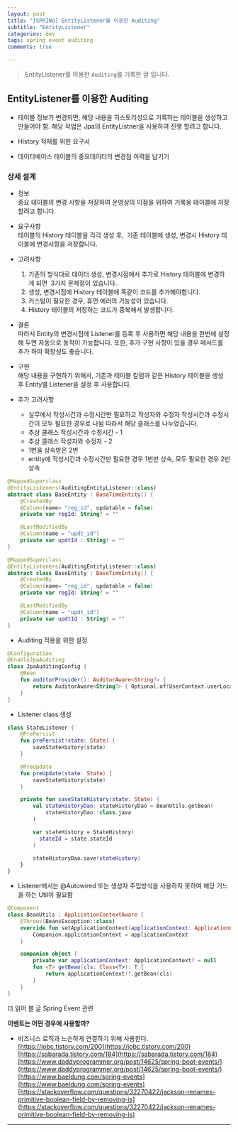```yaml
---  
layout: post  
title: "[SPRING] EntityListener를 이용한 Auditing"  
subtitle: "EntityListener"  
categories: dev
tags: spring event auditing
comments: true  

---
```

> EntityListener를 이용한 `Auditing`를 기록한 글 입니다.

## EntityListener를 이용한 Auditing
* 테이블 정보가 변경되면, 해당 내용을 히스토리성으로 기록하는 테이블을 생성하고 만들어야 함. 해당 작업은 Jpa의 EntityListner을 사용하여 진행 할려고 합니다.

* History 적재를 위한 요구서

* 데이터베이스 테이블의 중요데이터의 변경점 이력을 남기기

### 상세 설계

* 정보  
  중요 테이블의 변경 사항을 저장하여 운영상의 이점을 위하여 기록용 테이블에 저장할려고 합니다.

* 요구사항  
  테이블의 History 테이블을 각각 생성 후,  기존 테이블에 생성, 변경시 History 테이블에 변경사항을 저장합니다.

* 고려사항
  1. 기존의 방식대로 데이터 생성, 변경시점에서 추가로 History 테이블에 변경하게 되면  3가지 문제점이 있습니다..
  2. 생성, 변경시점에 History 테이블에 똑같이 코드를 추가해야합니다.
  3. 커스텀이 필요한 경우, 휴먼 에러의 가능성이 있습니다.
  4. History 테이블의 저장하는 코드가 중복해서 발생합니다.

* 결론   
  따라서 Entity의 변경시점에 Listener를 등록 후 사용하면 해당 내용을 한번에 설정 해 두면 자동으로 동작이 가능합니다.
  또한, 추가 구현 사항이 있을 경우 메서드를 추가 하여 확장성도 좋습니다.

* 구현  
  해당 내용을 구현하기 위해서, 기존과 테이블 칼럼과 같은 History 테이블을 생성 후 Entity별 Listener을 설정 후 사용합니다.

* 추가 고려사항
  * 실무에서 작성시간과 수정시간만 필요하고 작성자와 수정자 작성시간과 수정시간이 모두 필요한 경우로 나뉨 따라서 해당 클래스를 나누었습니다.
  * 추상 클래스 작성시간과 수정시간 - 1
  * 추상 클래스 작성자와 수정자 - 2
  * 1번을 상속받은 2번
  * entity에 작성시간과 수정시간만 필요한 경우 1번만 상속, 모두 필요한 경우 2번 상속

```kotlin
@MappedSuperclass
@EntityListeners(AuditingEntityListener::class)
abstract class BaseEntity : BaseTimeEntity() {
    @CreatedBy
    @Column(name= "reg_id", updatable = false)
    private var regId: String? = ""

    @LastModifiedBy
    @Column(name = "updt_id")
    private var updtId : String? = ""
}
```

```kotlin
@MappedSuperclass
@EntityListeners(AuditingEntityListener::class)
abstract class BaseEntity : BaseTimeEntity() {
    @CreatedBy
    @Column(name= "reg_id", updatable = false)
    private var regId: String? = ""

    @LastModifiedBy
    @Column(name = "updt_id")
    private var updtId : String? = ""
}
```

* Auditing 적용을 위한 설정

```kotlin
@Configuration
@EnableJpaAuditing
class JpaAuditingConfig {
    @Bean
    fun auditorProvider(): AuditorAware<String?> {
        return AuditorAware<String?> { Optional.of(UserContext.userLocal.get().email) }
    }
}
```

* Listener class 생성

```kotlin
class StateListener {
    @PrePersist
    fun prePersist(state: State) {
        saveStateHistory(state)
    }

    @PreUpdate
    fun preUpdate(state: State) {
        saveStateHistory(state)
    }

    private fun saveStateHistory(state: State) {
        val stateHistoryDao: stateHistoryDao = BeanUtils.getBean(
            stateHistoryDao::class.java
        )

        var stateHistory = StateHistory(
          stateId = state.stateId
        )

        stateHistoryDao.save(stateHistory)
    }
}
```

* Listener에서는 @Autowired 또는 생성자 주입방식을 사용하지 못하여 해당 기느을 하는 Util이 필요함

```kotlin
@Component
class BeanUtils : ApplicationContextAware {
    @Throws(BeansException::class)
    override fun setApplicationContext(applicationContext: ApplicationContext) {
        Companion.applicationContext = applicationContext
    }

    companion object {
        private var applicationContext: ApplicationContext? = null
        fun <T> getBean(cls: Class<T>): T {
            return applicationContext!!.getBean(cls)
        }
    }
}
```

더 읽어 볼 글 Spring Event 관련  

**이벤트는 어떤 경우에 사용할까?**
- 비즈니스 로직과 느슨하게 연결하기 위해 사용한다.  
[https://jobc.tistory.com/200](https://jobc.tistory.com/200)
[https://sabarada.tistory.com/184](https://sabarada.tistory.com/184)
[https://www.daddyprogrammer.org/post/14625/spring-boot-events/](https://www.daddyprogrammer.org/post/14625/spring-boot-events/)
[https://www.baeldung.com/spring-events](https://www.baeldung.com/spring-events)
[https://stackoverflow.com/questions/32270422/jackson-renames-primitive-boolean-field-by-removing-is](https://stackoverflow.com/questions/32270422/jackson-renames-primitive-boolean-field-by-removing-is)

---